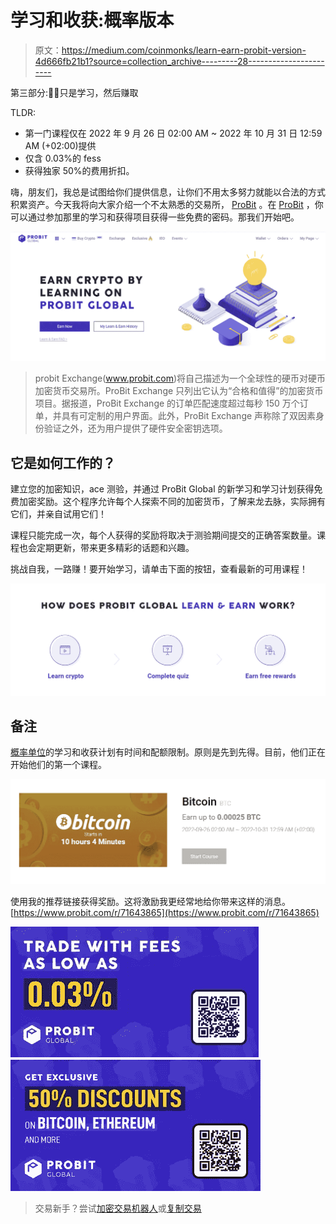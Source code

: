 # 学习和收获:概率版本

> 原文：<https://medium.com/coinmonks/learn-earn-probit-version-4d666fb21b1?source=collection_archive---------28----------------------->

第三部分:🙇‍♂️只是学习，然后赚取

TLDR:

*   第一门课程仅在 2022 年 9 月 26 日 02:00 AM ~ 2022 年 10 月 31 日 12:59 AM (+02:00)提供
*   仅含 0.03%的 fess
*   获得独家 50%的费用折扣。

嗨，朋友们，我总是试图给你们提供信息，让你们不用太多努力就能以合法的方式积累资产。今天我将向大家介绍一个不太熟悉的交易所， [ProBit](https://www.probit.com/r/71643865) 。在 [ProBit](https://www.probit.com/r/71643865) ，你可以通过参加那里的学习和获得项目获得一些免费的密码。那我们开始吧。

![](img/e3777f59ef2dad5afa71a7184e22082e.png)

> probit Exchange(www.probit.com)将自己描述为一个全球性的硬币对硬币加密货币交易所。ProBit Exchange 只列出它认为“合格和值得”的加密货币项目。据报道，ProBit Exchange 的订单匹配速度超过每秒 150 万个订单，并具有可定制的用户界面。此外，ProBit Exchange 声称除了双因素身份验证之外，还为用户提供了硬件安全密钥选项。

## 它是如何工作的？

建立您的加密知识，ace 测验，并通过 ProBit Global 的新学习和学习计划获得免费加密奖励。这个程序允许每个人探索不同的加密货币，了解来龙去脉，实际拥有它们，并亲自试用它们！

课程只能完成一次，每个人获得的奖励将取决于测验期间提交的正确答案数量。课程也会定期更新，带来更多精彩的话题和兴趣。

挑战自我，一路赚！要开始学习，请单击下面的按钮，查看最新的可用课程！

![](img/283c86d0057bacfbf8bb9fee76c1faaa.png)

## **备注**

[概率单位](https://www.probit.com/r/71643865)的学习和收获计划有时间和配额限制。原则是先到先得。目前，他们正在开始他们的第一个课程。

![](img/0709599786323662e64c15f84f931e11.png)

使用我的推荐链接获得奖励。这将激励我更经常地给你带来这样的消息。[https://www.probit.com/r/71643865](https://www.probit.com/r/71643865)

![](img/bd7a49f8c8f1c9a3d076cddc14ca7656.png)![](img/625cf2b84df7799a14085b25c21a7588.png)

> 交易新手？尝试[加密交易机器人](/coinmonks/crypto-trading-bot-c2ffce8acb2a)或[复制交易](/coinmonks/top-10-crypto-copy-trading-platforms-for-beginners-d0c37c7d698c)